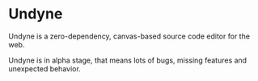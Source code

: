 # Undyne

Undyne is a zero-dependency, canvas-based source code editor for the web.

Undyne is in alpha stage, that means lots of bugs, missing features and unexpected behavior.
